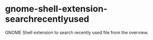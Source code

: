 gnome-shell-extension-searchrecentlyused
========================================

GNOME Shell extension to search recently used file from the overview.